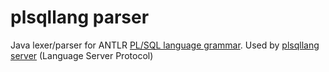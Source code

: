 # plsqllang parser

Java lexer/parser for ANTLR [PL/SQL language grammar](https://github.com/antlr/grammars-v4/tree/master/sql/plsql).
Used by [plsqllang server](https://github.com/EwanDubashinski/plsqllang-server) (Language Server Protocol) 

